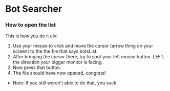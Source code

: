 # Bot Searcher

### How to open the list

This is how you do it elv:

1. Use your mouse to click and move the cursor (arrow thing on your screen) to the the file that says botsList.
2. After bringing the cursor there, try to spot your left mouse button. LEFT, the direction your bigger monitor is facing.
3. Now press that button.
4. The file should have now opened, congrats!

* Note: If you still weren't able to do that, you suck.
